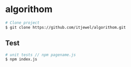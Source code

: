 # algorithom
```bash
# Clone project
$ git clone https://github.com/itjewel/algorithom.git
```

## Test

```bash
# unit tests // npm pagename.js
$ npm index.js

```